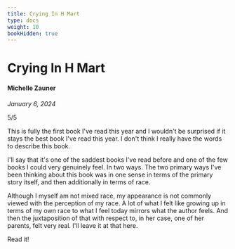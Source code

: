 ```yaml
---
title: Crying In H Mart
type: docs
weight: 10
bookHidden: true
---
```


# Crying In H Mart  

#### Michelle Zauner

*January 6, 2024*  

5/5  

This is fully the first book I've read this year and I wouldn't be surprised if it stays the best book I've read this year. I don't think I really have the words to describe this book.  

I'll say that it's one of the saddest books I've read before and one of the few books I could very genuinely feel. In two ways. The two primary ways I've been thinking about this book was in one sense in terms of the primary story itself, and then additionally in terms of race.  

Although I myself am not mixed race, my appearance is not commonly viewed with the perception of my race. A lot of what I felt like growing up in terms of my own race to what I feel today mirrors what the author feels. And then the juxtaposition of that with respect to, in her case, one of her parents, felt very real. I'll leave it at that here.  

Read it!  